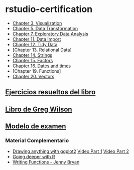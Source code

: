 # rstudio-certification

* [Chapter 3. Visualization](https://github.com/data-datum/rstudio-certification/blob/master/02_graficando_scatterplots_con_gapminder.Rmd)
* [Chapter 5. Data Transformation](https://github.com/GabySandovalM/RSC_r4ds)
* [Chapter 7. Exploratory Data Analysis](https://github.com/data-datum/rstudio-certification/blob/master/07-eda.Rmd)
* [Chapter 11. Data Import](https://github.com/sporella/rsc?files=1)
* [Chapter 12. Tidy Data](https://github.com/data-datum/rstudio-certification/blob/master/12_tidydata_LRP.Rmd)
* [Chapter 13. Relational Data]
* [Chapter 14. Strings](https://rstudio.cloud/project/1177886)
* [Chapter 15. Factors](https://github.com/data-datum/rstudio-certification/blob/master/15_factores_LRP.Rmd)
* [Chapter 16. Dates and times](https://github.com/data-datum/rstudio-certification/blob/master/fechasyhoras.Rmd)
* [Chapter 19. Functions]
* [Chapter 20. Vectors](https://rstudio.cloud/project/1199288)

## [Ejercicios resueltos del libro](https://jrnold.github.io/r4ds-exercise-solutions/index.html)

## [Libro de Greg Wilson](https://teachtogether.tech/)

## [Modelo de examen](https://education.rstudio.com/blog/2020/02/instructor-certification-exams/)

### Material Complementario
* [Drawing anything with ggplot2](https://github.com/thomasp85/ggplot2_workshop) 
[Video Part 1](https://www.youtube.com/watch?v=h29g21z0a68)
[Video Part 2](https://www.youtube.com/watch?v=0m4yywqNPVY)
* [Going deeper with R](https://rfortherestofus.com/live/)
* [Writing Functions - Jenny Bryan](https://stat545.com/functions-part1.html)

